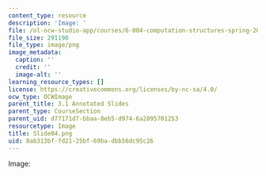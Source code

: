 ```yaml
---
content_type: resource
description: 'Image: '
file: /ol-ocw-studio-app/courses/6-004-computation-structures-spring-2017/8ab313bffd2125bf69badbb56dc95c26_Slide04.png
file_size: 291190
file_type: image/png
image_metadata:
  caption: ''
  credit: ''
  image-alt: ''
learning_resource_types: []
license: https://creativecommons.org/licenses/by-nc-sa/4.0/
ocw_type: OCWImage
parent_title: 3.1 Annotated Slides
parent_type: CourseSection
parent_uid: d77171d7-bbaa-8eb5-d974-6a2895701253
resourcetype: Image
title: Slide04.png
uid: 8ab313bf-fd21-25bf-69ba-dbb56dc95c26
---
```

Image: 